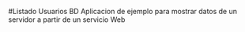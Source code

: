 #Listado Usuarios BD
Aplicacion de ejemplo para mostrar datos de un servidor a partir de un servicio Web
